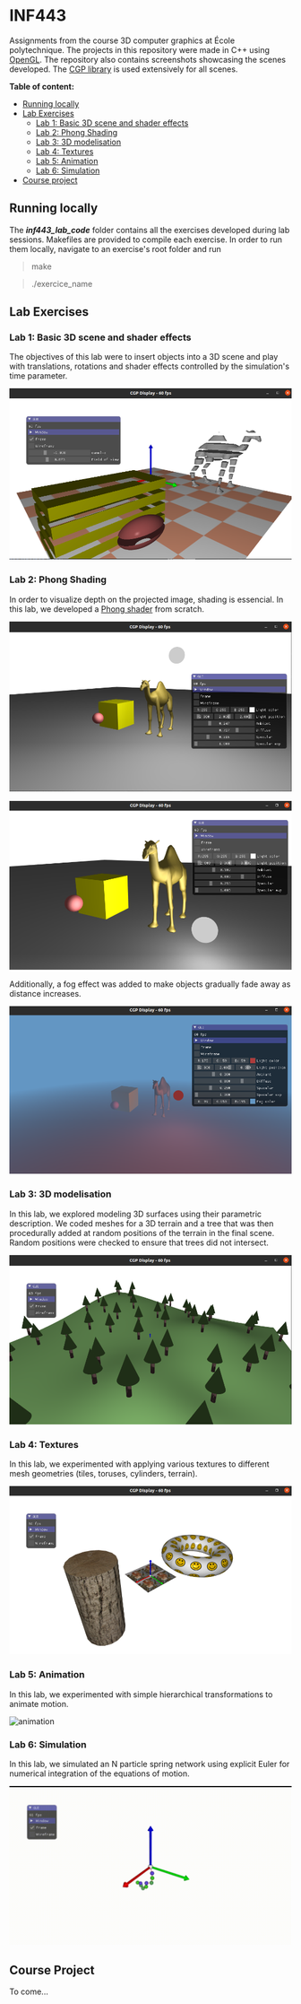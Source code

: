 # INF443

Assignments from the course 3D computer graphics at École polytechnique. The projects in this repository were made in C++ using [OpenGL](https://learnopengl.com/Introduction). The repository also contains screenshots showcasing the scenes developed. The [CGP library](https://github.com/drohmer/cgp/tree/main) is used extensively for all scenes.

**Table of content:**
 - [Running locally](#running-locally)
 - [Lab Exercises](#lab-exercises)
    - [Lab 1: Basic 3D scene and shader effects](#lab1)
    - [Lab 2: Phong Shading](#lab2)
    - [Lab 3: 3D modelisation](#lab3)
    - [Lab 4: Textures](#lab4)
    - [Lab 5: Animation](#lab5)
    - [Lab 6: Simulation](#lab6)
 - [Course project](#course-project)

<a id="running-locally"></a>

## Running locally

The ***inf443_lab_code*** folder contains all the exercises developed during lab sessions. Makefiles are provided to compile each exercise. In order to run them locally, navigate to an exercise's root folder and run

> make

> ./exercice_name

<a id="lab-exercises"></a>

## Lab Exercises

<a id="lab1"></a>

### Lab 1: Basic 3D scene and shader effects

The objectives of this lab were to insert objects into a 3D scene and play with translations, rotations and shader effects controlled by the simulation's time parameter.

![intro](screenshots/Shader_effects.png)

<a id="lab2"></a>

### Lab 2: Phong Shading

In order to visualize depth on the projected image, shading is essencial. In this lab, we developed a [Phong shader](https://en.wikipedia.org/wiki/Phong_shading#:~:text=Phong%20shading%20interpolates%20surface%20normals,and%20the%20Phong%20reflection%20model.) from scratch.

![shader1](screenshots/Shader_Phong.png)

![shader2](screenshots/Shader_Phong2.png)

Additionally, a fog effect was added to make objects gradually fade away as distance increases.

![shader3](screenshots/Shader_Phong_Fog.png)

<a id="lab3"></a>

### Lab 3: 3D modelisation

In this lab, we explored modeling 3D surfaces using their parametric description. We coded meshes for a 3D terrain and a tree that was then procedurally added at random positions of the terrain in the final scene. Random positions were checked to ensure that trees did not intersect.

![modelisation1](screenshots/Modelisation_trees.png)

<a id="lab4"></a>

### Lab 4: Textures

In this lab, we experimented with applying various textures to different mesh geometries (tiles, toruses, cylinders, terrain).

![textures](screenshots/Textures.png)

<a id="lab5"></a>

### Lab 5: Animation

In this lab, we experimented with simple hierarchical transformations to animate motion.

![animation](screenshots/demo_animation.gif)

<a id="lab6"></a>

### Lab 6: Simulation

In this lab, we simulated an N particle spring network using explicit Euler for numerical integration of the equations of motion.

![animation](screenshots/demo_simulation.gif)

<a id="course-project"></a>

## Course Project

To come...
